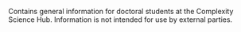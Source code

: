 <!-- phd-info repository created20231114
for general information for all CSH PhD students-->
Contains general information for doctoral students at the Complexity Science Hub.
Information is not intended for use by external parties.
